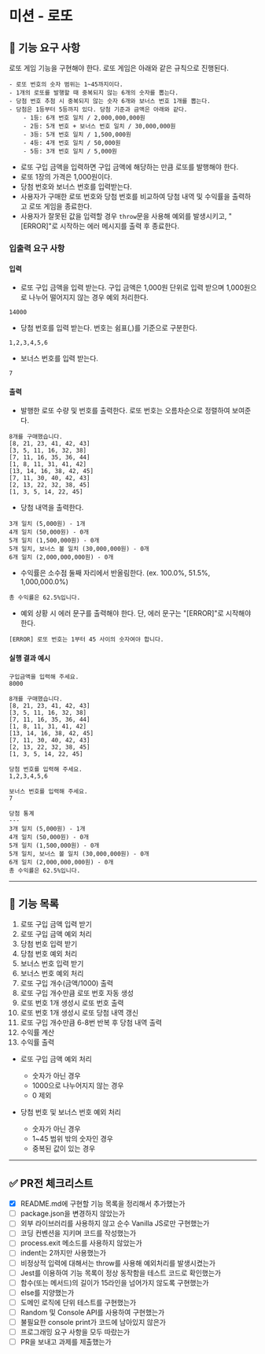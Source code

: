 # 미션 - 로또

## 🚀 기능 요구 사항

로또 게임 기능을 구현해야 한다. 로또 게임은 아래와 같은 규칙으로 진행된다.

```
- 로또 번호의 숫자 범위는 1~45까지이다.
- 1개의 로또를 발행할 때 중복되지 않는 6개의 숫자를 뽑는다.
- 당첨 번호 추첨 시 중복되지 않는 숫자 6개와 보너스 번호 1개를 뽑는다.
- 당첨은 1등부터 5등까지 있다. 당첨 기준과 금액은 아래와 같다.
    - 1등: 6개 번호 일치 / 2,000,000,000원
    - 2등: 5개 번호 + 보너스 번호 일치 / 30,000,000원
    - 3등: 5개 번호 일치 / 1,500,000원
    - 4등: 4개 번호 일치 / 50,000원
    - 5등: 3개 번호 일치 / 5,000원
```

- 로또 구입 금액을 입력하면 구입 금액에 해당하는 만큼 로또를 발행해야 한다.
- 로또 1장의 가격은 1,000원이다.
- 당첨 번호와 보너스 번호를 입력받는다.
- 사용자가 구매한 로또 번호와 당첨 번호를 비교하여 당첨 내역 및 수익률을 출력하고 로또 게임을 종료한다.
- 사용자가 잘못된 값을 입력할 경우 `throw`문을 사용해 예외를 발생시키고, "[ERROR]"로 시작하는 에러 메시지를 출력 후 종료한다.

### 입출력 요구 사항

#### 입력

- 로또 구입 금액을 입력 받는다. 구입 금액은 1,000원 단위로 입력 받으며 1,000원으로 나누어 떨어지지 않는 경우 예외 처리한다.

```
14000
```

- 당첨 번호를 입력 받는다. 번호는 쉼표(,)를 기준으로 구분한다.

```
1,2,3,4,5,6
```

- 보너스 번호를 입력 받는다.

```
7
```

#### 출력

- 발행한 로또 수량 및 번호를 출력한다. 로또 번호는 오름차순으로 정렬하여 보여준다.

```
8개를 구매했습니다.
[8, 21, 23, 41, 42, 43]
[3, 5, 11, 16, 32, 38]
[7, 11, 16, 35, 36, 44]
[1, 8, 11, 31, 41, 42]
[13, 14, 16, 38, 42, 45]
[7, 11, 30, 40, 42, 43]
[2, 13, 22, 32, 38, 45]
[1, 3, 5, 14, 22, 45]
```

- 당첨 내역을 출력한다.

```
3개 일치 (5,000원) - 1개
4개 일치 (50,000원) - 0개
5개 일치 (1,500,000원) - 0개
5개 일치, 보너스 볼 일치 (30,000,000원) - 0개
6개 일치 (2,000,000,000원) - 0개
```

- 수익률은 소수점 둘째 자리에서 반올림한다. (ex. 100.0%, 51.5%, 1,000,000.0%)

```
총 수익률은 62.5%입니다.
```

- 예외 상황 시 에러 문구를 출력해야 한다. 단, 에러 문구는 "[ERROR]"로 시작해야 한다.

```
[ERROR] 로또 번호는 1부터 45 사이의 숫자여야 합니다.
```

#### 실행 결과 예시

```
구입금액을 입력해 주세요.
8000

8개를 구매했습니다.
[8, 21, 23, 41, 42, 43]
[3, 5, 11, 16, 32, 38]
[7, 11, 16, 35, 36, 44]
[1, 8, 11, 31, 41, 42]
[13, 14, 16, 38, 42, 45]
[7, 11, 30, 40, 42, 43]
[2, 13, 22, 32, 38, 45]
[1, 3, 5, 14, 22, 45]

당첨 번호를 입력해 주세요.
1,2,3,4,5,6

보너스 번호를 입력해 주세요.
7

당첨 통계
---
3개 일치 (5,000원) - 1개
4개 일치 (50,000원) - 0개
5개 일치 (1,500,000원) - 0개
5개 일치, 보너스 볼 일치 (30,000,000원) - 0개
6개 일치 (2,000,000,000원) - 0개
총 수익률은 62.5%입니다.
```
---

## 🎯 기능 목록

1. 로또 구입 금액 입력 받기
2. 로또 구입 금액 예외 처리
3. 당첨 번호 입력 받기
4. 당첨 번호 예외 처리
5. 보너스 번호 입력 받기
6. 보너스 번호 예외 처리
7. 로또 구입 개수(금액/1000) 출력
8. 로또 구입 개수만큼 로또 번호 자동 생성
9. 로또 번호 1개 생성시 로또 번호 출력
10. 로또 번호 1개 생성시 로또 당첨 내역 갱신
11. 로또 구입 개수만큼 6-8번 반복 후 당첨 내역 출력
12. 수익률 계산
13. 수익률 출력

- 로또 구입 금액 예외 처리
  - 숫자가 아닌 경우
  - 1000으로 나누어지지 않는 경우
  - 0 제외

- 당첨 번호 및 보너스 번호 예외 처리
  - 숫자가 아닌 경우
  - 1~45 범위 밖의 숫자인 경우
  - 중복된 값이 있는 경우

---

## ✅ PR전 체크리스트

- [x] README.md에 구현할 기능 목록을 정리해서 추가했는가
- [ ] package.json을 변경하지 않았는가
- [ ] 외부 라이브러리를 사용하지 않고 순수 Vanilla JS로만 구현했는가
- [ ] 코딩 컨벤션을 지키며 코드를 작성했는가
- [ ] process.exit 메소드를 사용하지 않았는가
- [ ] indent는 2까지만 사용했는가
- [ ] 비정상적 입력에 대해서는 throw를 사용해 예외처리를 발생시켰는가
- [ ] Jest를 이용하여 기능 목록이 정상 동작함을 테스트 코드로 확인했는가
- [ ] 함수(또는 메서드)의 길이가 15라인을 넘어가지 않도록 구현했는가
- [ ] else를 지양했는가
- [ ] 도메인 로직에 단위 테스트를 구현했는가
- [ ] Random 및 Console API를 사용하여 구현했는가
- [ ] 불필요한 console print가 코드에 남아있지 않은가
- [ ] 프로그래밍 요구 사항을 모두 따랐는가
- [ ] PR을 보내고 과제를 제출했는가
